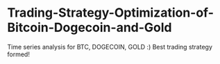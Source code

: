 # Trading-Strategy-Optimization-of-Bitcoin-Dogecoin-and-Gold
Time series analysis for BTC, DOGECOIN, GOLD :) Best trading strategy formed!
